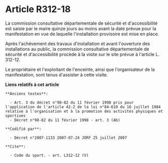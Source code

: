 # Article R312-18

La commission consultative départementale de sécurité et d'accessibilité est saisie par le maire quinze jours au moins avant
la date prévue pour la manifestation en vue de laquelle l'installation provisoire est mise en place.

Après l'achèvement des travaux d'installation et avant l'ouverture des installations au public, la commission consultative
départementale de sécurité et d'accessibilité procède à la visite sur le site prévue à l'article L. 312-12.

Le propriétaire et l'exploitant de l'enceinte, ainsi que l'organisateur de la manifestation, sont tenus d'assister à cette
visite.

**Liens relatifs à cet article**

	**Anciens textes**:

	  - Art. 3 du décret n°98-82 du 11 février 1998 pris pour l'application de l'article 42-2 de la loi n°84-610 du 16 juillet 1984 relative à l'organisation et à la promotion des activités physiques et sportives
	  - Décret n°98-82 du 11 février 1998 - art. 3 (Ab)

	**Codifié par**:

	  - Décret n°2007-1133 2007-07-24 JORF 25 juillet 2007

	**Cite**:

	  - Code du sport. - art. L312-12 (V)
